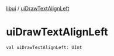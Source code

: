[libui](README.md) / [uiDrawTextAlignLeft](ui-draw-text-align-left.md)

# uiDrawTextAlignLeft

`val uiDrawTextAlignLeft: UInt`